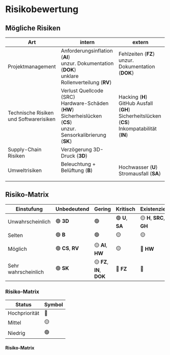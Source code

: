 # Risikobewertung
## Mögliche Risiken
| Art | intern | extern |
| --- | --- | --- |
| Projektmanagement | Anforderungsinflation (**AI**) <br> unzur. Dokumentation (**DOK**) <br> unklare Rollenverteilung (**RV**) | Fehlzeiten (**FZ**) <br> unzur. Dokumentation (**DOK**) <br> <br> |
| Technische Risiken <br> und Softwarerisiken| Verlust Quellcode (SRC) <br> Hardware-Schäden (**HW**) <br> Sicherheislücken (**CS**) <br> unzur. Sensorkalibrierung (**SK**) | Hacking (**H**) <br> GitHub Ausfall (**GH**) <br> Sicherheitslücken (**CS**) <br> Inkompatabilität (**IN**) |
| Supply-Chain Risiken | Verzögerung 3D-Druck (**3D**) | <br> |
| Umweltrisiken | Beleuchtung + Belüftung (**B**) <br> <br> | Hochwasser (**U**) <br> Stromausfall (**SA**) |

## Risiko-Matrix
| Einstufung | Unbedeutend | Gering | Kritisch | Existenziell |
| --- | --- | --- | --- | --- |
| Unwahrscheinlich | 🟢 **3D** | 🟢 | 🟢 **U**, **SA** | 🟡 **H**, **SRC**, **GH** |
| Selten | 🟢 **B** | 🟢 | 🟡 | 🟡 |
| Möglich | 🟢 **CS**, **RV** | 🟡 **AI**, **HW** | 🟡 | 🔴 **HW** |
| Sehr wahrscheinlich | 🟢 **SK** | 🟡 **FZ**, **IN**, **DOK** | 🔴 **FZ** | 🔴 |

### Risiko-Matrix
| Status       | Symbol       |
|--------------|--------------|
| Hochpriorität| 🔴           |
| Mittel       | 🟡           |
| Niedrig      | 🟢           |

#### Risiko-Matrix

